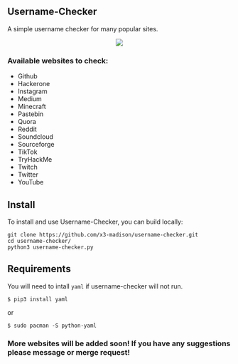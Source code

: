 ## Username-Checker
A simple username checker for many popular sites.

<p align="center">
    <img src="https://github.com/x3-madison/username-checker/blob/main/usernamechecker.png">
</p>

### Available websites to check:
- Github
- Hackerone
- Instagram
- Medium
- Minecraft
- Pastebin
- Quora
- Reddit
- Soundcloud
- Sourceforge
- TikTok
- TryHackMe
- Twitch
- Twitter
- YouTube

## Install
To install and use Username-Checker, you can build locally:
```
git clone https://github.com/x3-madison/username-checker.git
cd username-checker/
python3 username-checker.py
```
## Requirements
You will need to intall `yaml` if username-checker will not run.
```
$ pip3 install yaml
```
or
```
$ sudo pacman -S python-yaml
```
### More websites will be added soon! If you have any suggestions please message or merge request!
